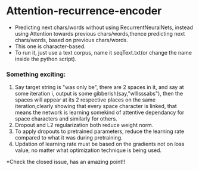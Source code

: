 # Attention-recurrence-encoder
* Predicting next chars/words without using RecurrentNeuralNets, instead using Attention towards previous chars/words,thence predicting next chars/words, based on previous chars/words.
* This one is character-based.
* To run it, just use a text corpus, name it seqText.txt(or change the name inside the python script).
### Something exciting:
1. Say target string is "was only be", there are 2 spaces in it, and say at some iteration i, output is some gibberish(say,"wlllsssabs"), then the spaces will appear at its 2 respective places on the same iteration,clearly showing that every space character is linked, that means the network is learning somekind of attentive dependancy for space characters and similarly for others.
2. Dropout and L2 regularization both reduce weight norm.
3. To apply dropouts to pretrained parameters, reduce the learning rate compared to what it was during pretraining.
4. Updation of learning rate must be based on the gradients not on loss value, no matter what optimization technique is being used.

*Check the closed issue, has an amazing point!!
